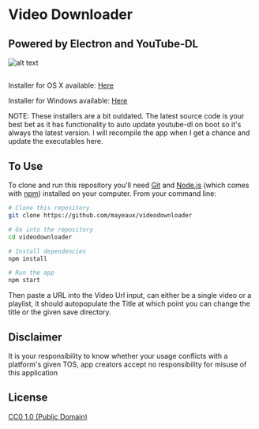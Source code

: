 # Video Downloader

## Powered by Electron and YouTube-DL

![alt text](https://user-images.githubusercontent.com/7200471/60479531-6273aa00-9c43-11e9-9b69-c250776efbc1.png)

##
Installer for OS X available: [Here](https://github.com/mayeaux/videodownloader/releases/download/1.0.0/videodownloader-1.0.0.dmg)

Installer for Windows available: [Here](https://github.com/mayeaux/videodownloader/releases/download/1.0.0/videodownloader.Setup.1.0.0.exe) 

NOTE: These installers are a bit outdated. The latest source code is your best bet as it has functionality to auto update youtube-dl on boot so it's always the latest version. I will recompile the app when I get a chance and update the executables here.

## To Use

To clone and run this repository you'll need [Git](https://git-scm.com) and [Node.js](https://nodejs.org/en/download/) (which comes with [npm](http://npmjs.com)) installed on your computer. From your command line:

```bash
# Clone this repository
git clone https://github.com/mayeaux/videodownloader

# Go into the repository
cd videodownloader 

# Install dependencies
npm install

# Run the app
npm start
```

Then paste a URL into the Video Url input, can either be a single video or a playlist, it should autopopulate the Title at which point you can change the title or the given save directory.

## Disclaimer

It is your responsibility to know whether your usage conflicts with a platform's given TOS, app creators accept no responsibility for misuse of this application

## License

[CC0 1.0 (Public Domain)](LICENSE.md)
